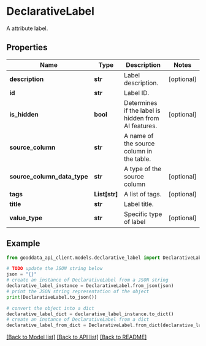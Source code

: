 # DeclarativeLabel

A attribute label.

## Properties

Name | Type | Description | Notes
------------ | ------------- | ------------- | -------------
**description** | **str** | Label description. | [optional] 
**id** | **str** | Label ID. | 
**is_hidden** | **bool** | Determines if the label is hidden from AI features. | [optional] 
**source_column** | **str** | A name of the source column in the table. | 
**source_column_data_type** | **str** | A type of the source column | [optional] 
**tags** | **List[str]** | A list of tags. | [optional] 
**title** | **str** | Label title. | 
**value_type** | **str** | Specific type of label | [optional] 

## Example

```python
from gooddata_api_client.models.declarative_label import DeclarativeLabel

# TODO update the JSON string below
json = "{}"
# create an instance of DeclarativeLabel from a JSON string
declarative_label_instance = DeclarativeLabel.from_json(json)
# print the JSON string representation of the object
print(DeclarativeLabel.to_json())

# convert the object into a dict
declarative_label_dict = declarative_label_instance.to_dict()
# create an instance of DeclarativeLabel from a dict
declarative_label_from_dict = DeclarativeLabel.from_dict(declarative_label_dict)
```
[[Back to Model list]](../README.md#documentation-for-models) [[Back to API list]](../README.md#documentation-for-api-endpoints) [[Back to README]](../README.md)


